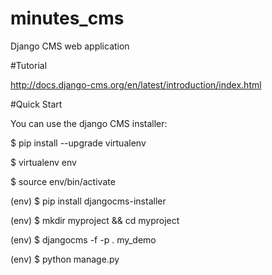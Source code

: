 # minutes_cms
Django CMS web application

#Tutorial

http://docs.django-cms.org/en/latest/introduction/index.html

#Quick Start

You can use the django CMS installer:

$ pip install --upgrade virtualenv

$ virtualenv env

$ source env/bin/activate

(env) $ pip install djangocms-installer

(env) $ mkdir myproject && cd myproject

(env) $ djangocms -f -p . my_demo

(env) $ python manage.py

